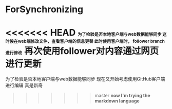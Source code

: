 ﻿# ForSynchronizing
<<<<<<< HEAD
<font size = 2>为了检验是否本地客户端与web数据能够同步
 这时候在web端修改文件，查看客户端的信息更替
 此时使用客户端时，
 follower branch进行修改</font>
 再次使用follower对内容通过网页进行更新
=======
 为了检验是否本地客户端与web数据能够同步
 现在又开始考虑使用GitHub客户端进行编辑
 真是新奇
>>>>>>> master
>>>>>>> **now I'm trying the markdown language**

